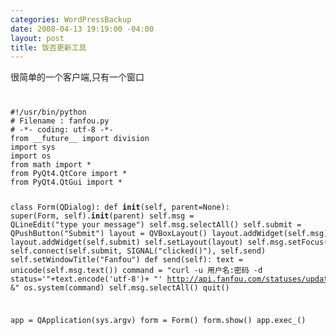 ```yaml
--- 
categories: WordPressBackup
date: 2008-04-13 19:19:00 -04:00
layout: post
title: 饭否更新工具
---
```

很简单的一个客户端,只有一个窗口

<code>
<pre>
#!/usr/bin/python
# Filename : fanfou.py
# -*- coding: utf-8 -*-
from __future__ import division
import sys
import os
from math import *
from PyQt4.QtCore import *
from PyQt4.QtGui import *

class Form(QDialog):
	def __init__(self, parent=None):
		super(Form, self).__init__(parent)
		self.msg = QLineEdit("type your message")
		self.msg.selectAll()
		self.submit = QPushButton("Submit")
		layout = QVBoxLayout()
		layout.addWidget(self.msg)
		layout.addWidget(self.submit)
		self.setLayout(layout)
		self.msg.setFocus()
		self.connect(self.submit, SIGNAL("clicked()"), self.send)
		self.setWindowTitle("Fanfou")
	def send(self):
		text = unicode(self.msg.text())
		command = "curl -u 用户名:密码 -d status='"+text.encode('utf-8')+
		"' http://api.fanfou.com/statuses/update.xml &amp;"
		os.system(command)
		self.msg.selectAll()
		quit()

app = QApplication(sys.argv)
form = Form()
form.show()
app.exec_()
</pre>
</code>
